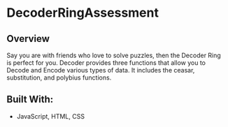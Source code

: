 # DecoderRingAssessment

## Overview
Say you are with friends who love to solve puzzles, then the Decoder Ring is perfect for you. Decoder provides three functions that allow you to Decode and Encode various types of data. It includes the ceasar, substitution, and polybius functions.

## Built With:
* JavaScript, HTML, CSS
